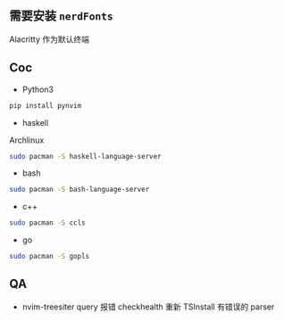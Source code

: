 ## 需要安装 `nerdFonts`

Alacritty 作为默认终端

## Coc

* Python3

```sh
pip install pynvim
```

* haskell

Archlinux 

```sh
sudo pacman -S haskell-language-server
```

* bash

```sh
sudo pacman -S bash-language-server
```

* c++

```sh
sudo pacman -S ccls
```

* go

```sh
sudo pacman -S gopls
```

## QA

* nvim-treesiter query 报错
  checkhealth 重新 TSInstall 有错误的 parser
